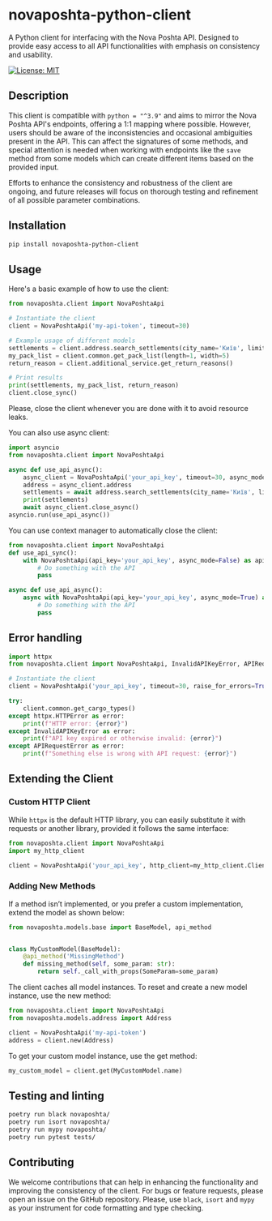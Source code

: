 # novaposhta-python-client

A Python client for interfacing with the Nova Poshta API. Designed to provide easy access to all API functionalities
with emphasis on consistency and usability.

[![License: MIT](https://img.shields.io/badge/License-MIT-yellow.svg)](https://opensource.org/licenses/MIT)


## Description

This client is compatible with `python = "^3.9"` and aims to mirror the Nova Poshta API's endpoints, offering a 1:1
mapping where possible. However, users should be aware of the inconsistencies and occasional ambiguities present in the
API. This can affect the signatures of some methods, and special attention is needed when working with endpoints like
the `save` method from some models which can create different items based on the provided input.

Efforts to enhance the consistency and robustness of the client are ongoing, and future releases will focus on thorough
testing and refinement of all possible parameter combinations.

## Installation

```bash
pip install novaposhta-python-client
```

## Usage

Here's a basic example of how to use the client:

```python
from novaposhta.client import NovaPoshtaApi

# Instantiate the client
client = NovaPoshtaApi('my-api-token', timeout=30)

# Example usage of different models
settlements = client.address.search_settlements(city_name='Київ', limit=5)
my_pack_list = client.common.get_pack_list(length=1, width=5)
return_reason = client.additional_service.get_return_reasons()

# Print results
print(settlements, my_pack_list, return_reason)
client.close_sync()
```
Please, close the client whenever you are done with it to avoid resource leaks.

You can also use async client:

```python
import asyncio
from novaposhta.client import NovaPoshtaApi

async def use_api_async():
    async_client = NovaPoshtaApi('your_api_key', timeout=30, async_mode=True, raise_for_errors=True)
    address = async_client.address
    settlements = await address.search_settlements(city_name='Київ', limit=5)
    print(settlements)
    await async_client.close_async()
asyncio.run(use_api_async())
```

You can use context manager to automatically close the client:

```python
from novaposhta.client import NovaPoshtaApi
def use_api_sync():
    with NovaPoshtaApi(api_key='your_api_key', async_mode=False) as api:
        # Do something with the API
        pass

async def use_api_async():
    async with NovaPoshtaApi(api_key='your_api_key', async_mode=True) as api:
        # Do something with the API
        pass
```

## Error handling

```python
import httpx
from novaposhta.client import NovaPoshtaApi, InvalidAPIKeyError, APIRequestError

# Instantiate the client
client = NovaPoshtaApi('your_api_key', timeout=30, raise_for_errors=True)

try:
    client.common.get_cargo_types()
except httpx.HTTPError as error:
    print(f"HTTP error: {error}")
except InvalidAPIKeyError as error:
    print(f"API key expired or otherwise invalid: {error}")
except APIRequestError as error:
    print(f"Something else is wrong with API request: {error}")
```

## Extending the Client

### Custom HTTP Client

While `httpx` is the default HTTP library, you can easily substitute it with requests or another library, provided it
follows the same interface:

```python
from novaposhta.client import NovaPoshtaApi
import my_http_client

client = NovaPoshtaApi('your_api_key', http_client=my_http_client.Client)
```

### Adding New Methods

If a method isn’t implemented, or you prefer a custom implementation, extend the model as shown below:

```python
from novaposhta.models.base import BaseModel, api_method


class MyCustomModel(BaseModel):
    @api_method('MissingMethod')
    def missing_method(self, some_param: str):
        return self._call_with_props(SomeParam=some_param)
```

The client caches all model instances. To reset and create a new model instance, use the new method:

```python
from novaposhta.client import NovaPoshtaApi
from novaposhta.models.address import Address

client = NovaPoshtaApi('my-api-token')
address = client.new(Address)
```

To get your custom model instance, use the get method:

```python
my_custom_model = client.get(MyCustomModel.name)
```

## Testing and linting

```bash
poetry run black novaposhta/
poetry run isort novaposhta/
poetry run mypy novaposhta/
poetry run pytest tests/
```

## Contributing

We welcome contributions that can help in enhancing the functionality and improving the consistency of the client. For
bugs or feature requests, please open an issue on the GitHub repository.
Please, use `black`, `isort` and `mypy` as your instrument for code formatting and type checking.
